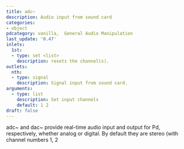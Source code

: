 ```yaml
---
title: adc~
description: Audio input from sound card
categories:
- object
pdcategory: vanilla,  General Audio Manipulation
last_update: '0.47'
inlets:
  1st:
  - type: set <list>
    description: resets the channel(s).
outlets:
  nth:
  - type: signal
    description: Signal input from sound card.
arguments:
  - type: list
    description: Set input channels
    default: 1 2
draft: false
---
```

adc~ and dac~ provide real-time audio input and output for Pd, respectively, whether analog or digital. By default they are stereo (with channel numbers 1, 2
